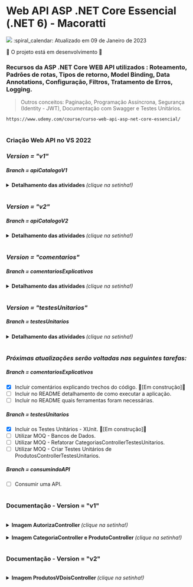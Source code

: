 # Web API ASP .NET Core Essencial (.NET 6) - Macoratti 
<img src="https://img.shields.io/static/v1?label=MACORATTI&message=UDEMY&color=7159c1&style=for-the-badge"/>
:spiral_calendar: Atualizado em 09 de Janeiro de 2023

:construction: O projeto está em desenvolvimento :construction:

### Recursos da ASP .NET Core WEB API utilizados : Roteamento, Padrões de rotas, Tipos de retorno, Model Binding, Data Annotations, Configuração, Filtros, Tratamento de Erros, Logging.

> Outros conceitos: Paginação, Programação Assíncrona, Segurança (Identity - JWT), Documentação com Swagger e Testes Unitários.
 
```bash
https://www.udemy.com/course/curso-web-api-asp-net-core-essencial/
```
#
### Criação Web API no VS 2022

### *Version = "v1"*
##### Branch = apiCatalogoV1
<details>
  <summary> <b> Detalhamento das atividades </b> <i>(clique na setinha!)</i> </summary><br>
  
1.	Criar projeto no VS 2022 Community – ApiCatalogo.
2.	Criar o projeto com opção para habilitar a Open API e usar Controllers.
3.	Criar o modelo de entidades – Produto e Categoria.
4.	Configurar o projeto para usar o EF Core e incluir referências ao EF Core.
5.	Definir o banco de dados usado – MySql e MySQL Workbench.
6.	Definir a classe de contexto do EF Core – AppDbContext
7.	Definir o mapeamento de entidades para as tabelas – DbSet<T>
8.	Registrar o contexto como um serviço – Program
9.	Definir a string de conexão no arquivo appsettings.json
10.	Definir o provedor do banco de dados (Pomelo) e obter a string de conexão.
11.	Aplicar o Migrations e criar o banco de dados e as tabelas.
12.	Criar os controladores : ProdutosController e CategoriaController.
13.	Definir os endpoints ou métodos Actions para realizar as operações CRUD.
14. Utilizar o AutoMapper e criar os DTOs das entidades – ProdutoDTO e CategoriaDTO.
15. Definir os Data Annotations nos atributos dos DTOS criados. 
16. Introduzir o Padrão Repository.
17. Introduzir o Padão UnitOfWork.   
18. Paginação - Get/categorias e Get/produtos.
19. Criação dos Filters - LogginsFilter.
20. Tratamentos de Erros.
20. Criação e Customização dos Loggings.
21. Registro dos Loggings em .txt
22. Programação Assíncrona - Repositório, Paginação e Controladores.
23. Segurança - Autenticação e Autorização - Identity/JWT.
24. Registro, Login e Token - AutorizaController.
25. Configuração do Swagger para utilizar o token JWT.
26. Implementação CORS.  
</details>

<br>

### *Version = "v2"*
##### Branch = apiCatalogoV2 

<details>
  <summary> <b> Detalhamento das atividades </b> <i>(clique na setinha!)</i> </summary><br>

1.	Criar o Versionamento da API.
2. Criar e Utilizar o Versionamento do Swagger.

:warning: *Esse versionamento foi criado de uma maneira diferente do apresentado no curso.* :warning:

<b>Links utilizados: </b> 
```bash
https://renatogroffe.medium.com/net-5-asp-net-core-swagger-descomplicando-o-versionamento-de-apis-rest-b3641c34203f
```
```bash
https://blog.christian-schou.dk/how-to-use-api-versioning-in-net-core-web-api/
```
</details>
<br>

### *Version = "comentarios"*
##### Branch = comentariosExplicativos

<details>
  <summary> <b> Detalhamento das atividades </b> <i>(clique na setinha!)</i> </summary><br>

1.	Incluir comentários explicando trechos do código. 
2. Incluir no README detalhamento de como executar a aplicação.
3. Incluir no README quais ferramentas foram necessárias.

</details>
<br>

### *Version = "testesUnitarios"*
##### Branch = testesUnitarios

<details>
  <summary> <b> Detalhamento das atividades </b> <i>(clique na setinha!)</i> </summary><br>

1.	Incluir um "Logger Real". [concluído]
2. Incluir os Teste Unitários.
3. Utilizar MOQ.

:warning: *No curso não foi demonstrado como utilizar um "logger real" nos Testes Unitários* :warning:

<b>Links utilizados: </b> 
```bash
https://learn.microsoft.com/pt-br/aspnet/core/fundamentals/logging/?view=aspnetcore-6.0
```
```bash
https://stackoverflow.com/questions/43424095/how-to-unit-test-with-ilogger-in-asp-net-core
```
</details>
<br>



### *Próximas atualizações serão voltadas nas seguintes tarefas:* 

##### Branch = comentariosExplicativos

- [x] Incluir comentários explicando trechos do código. :construction:[Em construção]:construction:
- [ ] Incluir no README detalhamento de como executar a aplicação.
- [ ] Incluir no README quais ferramentas foram necessárias.

##### Branch = testesUnitarios

- [x] Incluir os Testes Unitários - XUnit. :construction:[Em construção]:construction:
- [ ] Utilizar MOQ - Bancos de Dados.
- [ ] Utilizar MOQ - Refatorar CategoriasControllerTestesUnitarios.
- [ ] Utilizar MOQ - Criar Testes Unitários de ProdutosControllerTestesUnitarios.

##### Branch = consumindoAPI

- [ ] Consumir uma API.

#
### Documentação - Version = "v1"
<br>
<details>
  <summary> <b> Imagem AutorizaController </b> <i>(clique na setinha!)</i> </summary><br>
  
![image](https://user-images.githubusercontent.com/13735095/199120458-a3f81294-0be6-4680-9c80-827e3d5a4296.png)
</details>

<br>
<details>
  <summary> <b> Imagem CategoriaController e ProdutoController </b> <i>(clique na setinha!)</i> </summary><br>

![image](https://user-images.githubusercontent.com/13735095/199120534-76a3d776-3cce-4a8e-a1e1-4e0433171572.png)
</details>

#
### Documentação - Version = "v2"
<br>
<details>
  <summary> <b> Imagem ProdutosVDoisController </b> <i>(clique na setinha!)</i> </summary><br>
  
![image](https://user-images.githubusercontent.com/13735095/199120719-b0637f04-459c-4b19-88ff-eb241e3d4353.png)
</details>

